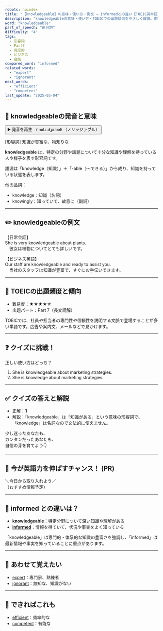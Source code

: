 ```yaml
---
robots: noindex
title: "【knowledgeable】の意味・使い方・例文 ― informedとの違い【TOEIC英単語】"
description: "knowledgeableの意味・使い方・TOEICでの出題傾向をやさしく解説。例文・クイズ付きでinformedとの違いもわかりやすく学べます。"
word: "knowledgeable"
part_of_speech: "形容詞"
difficulty: "4"
tags:
  - 形容詞
  - Part7
  - 肯定的
  - ビジネス
  - 会議
compared_word: "informed"
related_words:
  - "expert"
  - "ignorant"
next_words:
  - "efficient"
  - "competent"
last_update: "2025-05-04"
---
```


## 🔰 knowledgeableの発音と意味

<button class="play-audio" onclick="playTTS('knowledgeable')">
  <span class="play-audio-main">
    ▶️ 発音を再生　/ˈnɒl.ɪ.dʒə.bəl/
  </span>
  <span class="play-audio-sub">
    （ノリッジァブル）
  </span>
</button>

[形容詞] 知識が豊富な、物知りな

**knowledgeable** は、特定の分野や話題について十分な知識や理解を持っている人や様子を表す形容詞です。

語源は「knowledge（知識）」＋「-able（～できる）」から成り、知識を持っている状態を表します。

他の品詞：  
- knowledge：知識（名詞）
- knowingly：知っていて、故意に（副詞）

---

## ✏️ knowledgeableの例文

【日常会話】  
She is very knowledgeable about plants.  
　彼女は植物についてとても詳しいです。

【ビジネス英語】  
Our staff are knowledgeable and ready to assist you.  
　当社のスタッフは知識が豊富で、すぐにお手伝いできます。

---

## 🎯 TOEICの出題頻度と傾向

- 難易度：★★★★☆
- 出題パート：Part 7（長文読解）

TOEICでは、社員や担当者の専門性や信頼性を説明する文脈で登場することが多い単語です。広告や案内文、メールなどで見かけます。

---

## ❓ クイズに挑戦！

正しい使い方はどっち？

1. She is knowledgeable about marketing strategies.  
2. She is knowledge about marketing strategies.

---

## ✅ クイズの答えと解説

- 正解：**1**
- 解説：「knowledgeable」は「知識がある」という意味の形容詞で、「knowledge」は名詞なので文法的に使えません。

少し迷ったあなたも、  
カンタンだったあなたも、  
自信の芽を育てよう👇️

---

## 🚀 今が英語力を伸ばすチャンス！ (PR)

<div class="info-center">
＼今日から取り入れよう／<br>  
（おすすめ情報予定）
</div>

---

## 🤔  informed との違いは？

- **knowledgeable**：特定分野について深い知識や理解がある
- **[informed](/informed)**：情報を得ていて、状況や事実をよく知っている

「knowledgeable」は専門的・体系的な知識の豊富さを強調し、「informed」は最新情報や事実を知っていることに重点があります。

---

## 🧩 あわせて覚えたい

- [expert](/expert)：専門家、熟練者
- [ignorant](/ignorant)：無知な、知識がない

---

## 📖 できればこれも

- [efficient](/efficient)：効率的な
- [competent](/competent)：有能な

<!-- cvid: aid16_bid21 -->
